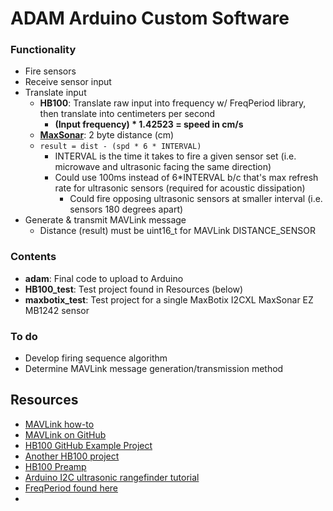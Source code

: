 # ADAM Arduino Custom Software

### Functionality
* Fire sensors
* Receive sensor input
* Translate input
  * **HB100**: Translate raw input into frequency w/ FreqPeriod library, then translate into centimeters per second
    * **(Input frequency) * 1.42523 = speed in cm/s**
  * [**MaxSonar**](http://www.maxbotix.com/documents/I2CXL-MaxSonar-EZ_Datasheet.pdf): 2 byte distance (cm)
  * `result = dist - (spd * 6 * INTERVAL)`
    * INTERVAL is the time it takes to fire a given sensor set (i.e. microwave and ultrasonic facing the same direction)
    * Could use 100ms instead of 6*INTERVAL b/c that's max refresh rate for ultrasonic sensors (required for acoustic dissipation)
      * Could fire opposing ultrasonic sensors at smaller interval (i.e. sensors 180 degrees apart)
* Generate & transmit MAVLink message
  * Distance (result) must be uint16_t for MAVLink DISTANCE_SENSOR

### Contents
* **adam**: Final code to upload to Arduino
* **HB100_test**: Test project found in Resources (below)
* **maxbotix_test**: Test project for a single MaxBotix I2CXL MaxSonar EZ MB1242 sensor

### To do
* Develop firing sequence algorithm
* Determine MAVLink message generation/transmission method

## Resources
* [MAVLink how-to](http://discuss.ardupilot.org/t/mavlink-step-by-step/9629)
* [MAVLink on GitHub](https://github.com/mavlink/mavlink)
* [HB100 GitHub Example Project](https://github.com/3zuli/HB100_test)
* [Another HB100 project](https://www.gitbook.com/book/kd8bxp/arduino-project-doppler-radar-speed-detection-usi/details)
* [HB100 Preamp](https://hackaday.io/project/371-hb100-radar-shield)
* [Arduino I2C ultrasonic rangefinder tutorial](https://www.arduino.cc/en/Tutorial/SFRRangerReader)
* [FreqPeriod found here](http://interface.khm.de/index.php/lab/interfaces-advanced/frequency-measurement-library/)
*
